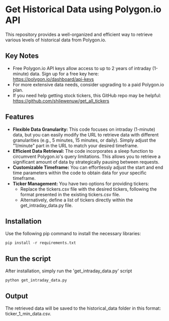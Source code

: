 # Get Historical Data using Polygon.io API

This repository provides a well-organized and efficient way to retrieve various levels of historical data from Polygon.io.

## Key Notes

- Free Polygon.io API keys allow access to up to 2 years of intraday (1-minute) data. Sign up for a free key here: https://polygon.io/dashboard/api-keys
- For more extensive data needs, consider upgrading to a paid Polygon.io plan.
- If you need help getting stock tickers, this GitHub repo may be helpful: https://github.com/shilewenuw/get_all_tickers

## Features

- **Flexible Data Granularity:** This code focuses on intraday (1-minute) data, but you can easily modify the URL to retrieve data with different granularities (e.g., 5 minutes, 15 minutes, or daily). Simply adjust the "1/minute" part in the URL to match your desired timeframe.
- **Efficient Data Retrieval:** The code incorporates a sleep function to circumvent Polygon.io's query limitations. This allows you to retrieve a significant amount of data by strategically pausing between requests.
- **Customizable Timeframe:** You can effortlessly adjust the start and end time parameters within the code to obtain data for your specific timeframe.
- **Ticker Management:** You have two options for providing tickers:
    - Replace the tickers.csv file with the desired tickers, following the format presented in the existing tickers.csv file.
    - Alternatively, define a list of tickers directly within the get_intraday_data.py file.

## Installation

Use the following pip command to install the necessary libraries:

```
pip install -r requirements.txt
```

## Run the script

After installation, simply run the 'get_intraday_data.py' script

```
python get_intraday_data.py
```

## Output

The retrieved data will be saved to the historical_data folder in this format: ticker_1_min_data.csv.

